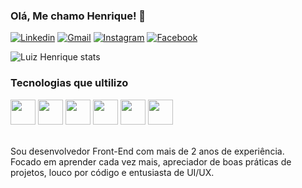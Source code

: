 
### Olá, Me chamo Henrique! 👋

[![Linkedin](https://img.shields.io/badge/LinkedIn-0077B5?style=for-the-badge&logo=linkedin&logoColor=white)](https://linkedin.com/in/luiz-henrique-200779144/)
[![Gmail](https://img.shields.io/badge/Gmail-D14836?style=for-the-badge&logo=gmail&logoColor=white)](https://luiz.lhrodrigues@gmail.com)
[![Instagram](https://img.shields.io/badge/Instagram-E4405F?style=for-the-badge&logo=instagram&logoColor=white)](https://instagram.com/henrique.lhr)
[![Facebook](https://img.shields.io/badge/Facebook-1877F2?style=for-the-badge&logo=facebook&logoColor=white)](https://facebook.com/henrique.lankaster)

![Luiz Henrique stats](https://github-readme-stats.vercel.app/api?username=luizlhrodrigues&show_icons=true&theme=gruvbox)

### Tecnologias que ultilizo

<div stule="display: inline_block">
    <img align="center alt="luizlhrodrigues" height="40" wudth="60" src="https://cdn.jsdelivr.net/gh/devicons/devicon/icons/html5/html5-original.svg" />
    <img align="center alt="luizlhrodrigues" height="40" wudth="60" src="https://cdn.jsdelivr.net/gh/devicons/devicon/icons/css3/css3-original.svg" />
    <img align="center alt="luizlhrodrigues" height="40" wudth="60" src="https://cdn.jsdelivr.net/gh/devicons/devicon/icons/javascript/javascript-original.svg">
    <img align="center alt="luizlhrodrigues" height="40" wudth="60" src="https://cdn.jsdelivr.net/gh/devicons/devicon/icons/typescript/typescript-original.svg" />
    <img align="center alt="luizlhrodrigues" height="40" wudth="60" src="https://cdn.jsdelivr.net/gh/devicons/devicon/icons/angularjs/angularjs-original.svg" />
    <img align="center alt="luizlhrodrigues" height="40" wudth="60" src="https://cdn.jsdelivr.net/gh/devicons/devicon/icons/nodejs/nodejs-original.svg" />
</div><br>

Sou desenvolvedor Front-End com mais de 2 anos de experiência.<br>
Focado em aprender cada vez mais, apreciador de boas práticas de projetos, louco por código e entusiasta de UI/UX.
